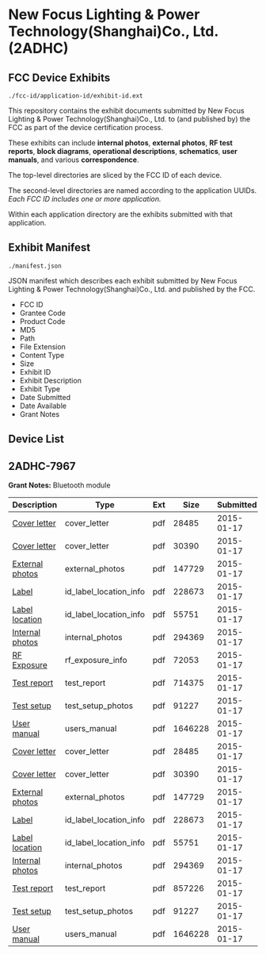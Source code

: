 # New Focus Lighting & Power Technology(Shanghai)Co., Ltd. (2ADHC)
## FCC Device Exhibits

```
./fcc-id/application-id/exhibit-id.ext
```

This repository contains the exhibit documents submitted by New Focus Lighting & Power Technology(Shanghai)Co., Ltd. to (and published by) the FCC as part of the device certification process.

These exhibits can include **internal photos**, **external photos**, **RF test reports**, **block diagrams**, **operational descriptions**, **schematics**, **user manuals**, and various **correspondence**.

The top-level directories are sliced by the FCC ID of each device.

The second-level directories are named according to the application UUIDs. *Each FCC ID includes one or more application.*

Within each application directory are the exhibits submitted with that application. 

## Exhibit Manifest

```
./manifest.json
```

JSON manifest which describes each exhibit submitted by New Focus Lighting & Power Technology(Shanghai)Co., Ltd. and published by the FCC.

- FCC ID
- Grantee Code
- Product Code
- MD5
- Path
- File Extension
- Content Type
- Size
- Exhibit ID
- Exhibit Description
- Exhibit Type
- Date Submitted
- Date Available
- Grant Notes

## Device List
## 2ADHC-7967
**Grant Notes:** Bluetooth module

| Description | Type | Ext | Size | Submitted | Available |
| ----------- | ---- | --- | ---- | --------- | --------- |
| [Cover letter](2ADHC-7967/f341a57fa2c1b80536b7a6cbd9c86053/2504831.pdf) | cover_letter | pdf | 28485 | 2015-01-17 | 2015-01-17 |
| [Cover letter](2ADHC-7967/f341a57fa2c1b80536b7a6cbd9c86053/2504832.pdf) | cover_letter | pdf | 30390 | 2015-01-17 | 2015-01-17 |
| [External photos](2ADHC-7967/f341a57fa2c1b80536b7a6cbd9c86053/2504833.pdf) | external_photos | pdf | 147729 | 2015-01-17 | 2015-01-17 |
| [Label](2ADHC-7967/f341a57fa2c1b80536b7a6cbd9c86053/2504834.pdf) | id_label_location_info | pdf | 228673 | 2015-01-17 | 2015-01-17 |
| [Label location](2ADHC-7967/f341a57fa2c1b80536b7a6cbd9c86053/2504835.pdf) | id_label_location_info | pdf | 55751 | 2015-01-17 | 2015-01-17 |
| [Internal photos](2ADHC-7967/f341a57fa2c1b80536b7a6cbd9c86053/2504836.pdf) | internal_photos | pdf | 294369 | 2015-01-17 | 2015-01-17 |
| [RF Exposure](2ADHC-7967/f341a57fa2c1b80536b7a6cbd9c86053/2504838.pdf) | rf_exposure_info | pdf | 72053 | 2015-01-17 | 2015-01-17 |
| [Test report](2ADHC-7967/f341a57fa2c1b80536b7a6cbd9c86053/2504841.pdf) | test_report | pdf | 714375 | 2015-01-17 | 2015-01-17 |
| [Test setup](2ADHC-7967/f341a57fa2c1b80536b7a6cbd9c86053/2504842.pdf) | test_setup_photos | pdf | 91227 | 2015-01-17 | 2015-01-17 |
| [User manual](2ADHC-7967/f341a57fa2c1b80536b7a6cbd9c86053/2504843.pdf) | users_manual | pdf | 1646228 | 2015-01-17 | 2015-01-17 |
| [Cover letter](2ADHC-7967/346ed88d1df2157d84a32e6bb0f0dd32/2504831.pdf) | cover_letter | pdf | 28485 | 2015-01-17 | 2015-01-17 |
| [Cover letter](2ADHC-7967/346ed88d1df2157d84a32e6bb0f0dd32/2504832.pdf) | cover_letter | pdf | 30390 | 2015-01-17 | 2015-01-17 |
| [External photos](2ADHC-7967/346ed88d1df2157d84a32e6bb0f0dd32/2504833.pdf) | external_photos | pdf | 147729 | 2015-01-17 | 2015-01-17 |
| [Label](2ADHC-7967/346ed88d1df2157d84a32e6bb0f0dd32/2504834.pdf) | id_label_location_info | pdf | 228673 | 2015-01-17 | 2015-01-17 |
| [Label location](2ADHC-7967/346ed88d1df2157d84a32e6bb0f0dd32/2504835.pdf) | id_label_location_info | pdf | 55751 | 2015-01-17 | 2015-01-17 |
| [Internal photos](2ADHC-7967/346ed88d1df2157d84a32e6bb0f0dd32/2504836.pdf) | internal_photos | pdf | 294369 | 2015-01-17 | 2015-01-17 |
| [Test report](2ADHC-7967/346ed88d1df2157d84a32e6bb0f0dd32/2504854.pdf) | test_report | pdf | 857226 | 2015-01-17 | 2015-01-17 |
| [Test setup](2ADHC-7967/346ed88d1df2157d84a32e6bb0f0dd32/2504842.pdf) | test_setup_photos | pdf | 91227 | 2015-01-17 | 2015-01-17 |
| [User manual](2ADHC-7967/346ed88d1df2157d84a32e6bb0f0dd32/2504843.pdf) | users_manual | pdf | 1646228 | 2015-01-17 | 2015-01-17 |
